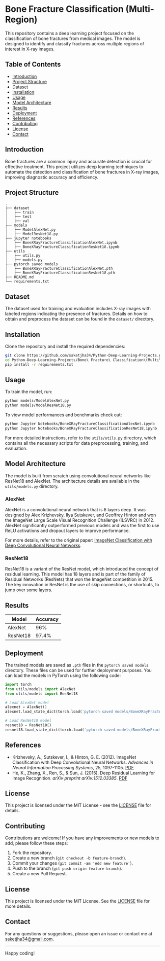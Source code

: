 
# Bone Fracture Classification (Multi-Region)

This repository contains a deep learning project focused on the classification of bone fractures from medical images. The model is designed to identify and classify fractures across multiple regions of interest in X-ray images.

## Table of Contents

- [Introduction](#introduction)
- [Project Structure](#project-structure)
- [Dataset](#dataset)
- [Installation](#installation)
- [Usage](#usage)
- [Model Architecture](#model-architecture)
- [Results](#results)
- [Deployment](#deployment)
- [References](#references)
- [Contributing](#contributing)
- [License](#license)
- [Contact](#contact)

## Introduction

Bone fractures are a common injury and accurate detection is crucial for effective treatment. This project utilizes deep learning techniques to automate the detection and classification of bone fractures in X-ray images, improving diagnostic accuracy and efficiency.

## Project Structure

```
.
├── dataset
│   ├── train
│   ├── test
│   ├── val
├── models
│   ├── ModelAlexNet.py
│   ├── ModelResNet18.py
├── jupyter notebooks
│   ├── BoneXRayFractureClassificationAlexNet.ipynb
│   ├── BoneXRayFractureClassificationResNet18.ipynb
├── utils
│   ├── utils.py
│   ├── models.py
├── pytorch saved models
│   ├── BoneXRayFractureClassificationAlexNet.pth
│   ├── BoneXRayFractureClassificationResNet18.pth
├── README.md
└── requirements.txt
```


## Dataset

The dataset used for training and evaluation includes X-ray images with labeled regions indicating the presence of fractures. Details on how to obtain and preprocess the dataset can be found in the `dataset/` directory.

## Installation

Clone the repository and install the required dependencies:

```bash
git clone https://github.com/saketjha34/Python-Deep-Learning-Projects.git
cd Python-Deep-Learning-Projects/Bone\ Fracture\ Classification\(Multi\ Region\)
pip install -r requirements.txt
```

## Usage

To train the model, run:

```bash
python models/ModelAlexNet.py 
python models/ModelResNet18.py 
```

To view model performances and benchmarks check out:

```bash
python Jupyter Notebooks/BoneXRayFractureClassificationAlexNet.ipynb
python Jupyter Notebooks/BoneXRayFractureClassificationResNet18.ipynb
```

For more detailed instructions, refer to the `utils/utils.py` directory, which contains all the necessary scripts for data preprocessing, training, and evaluation.

## Model Architecture

The model is built from scratch using convolutional neural networks like ResNet18 and AlexNet. The architecture details are available in the `utils/models.py` directory.

### AlexNet

AlexNet is a convolutional neural network that is 8 layers deep. It was designed by Alex Krizhevsky, Ilya Sutskever, and Geoffrey Hinton and won the ImageNet Large Scale Visual Recognition Challenge (ILSVRC) in 2012. AlexNet significantly outperformed previous models and was the first to use ReLU activations and dropout layers to improve performance.

For more details, refer to the original paper: [ImageNet Classification with Deep Convolutional Neural Networks](https://papers.nips.cc/paper/4824-imagenet-classification-with-deep-convolutional-neural-networks.pdf).

### ResNet18

ResNet18 is a variant of the ResNet model, which introduced the concept of residual learning. This model has 18 layers and is part of the family of Residual Networks (ResNets) that won the ImageNet competition in 2015. The key innovation in ResNet is the use of skip connections, or shortcuts, to jump over some layers.

## Results

| Model   | Accuracy |
|---------|----------|
| AlexNet | 96%      |
| ResNet18| 97.4%    |

## Deployment

The trained models are saved as `.pth` files in the `pytorch saved models` directory. These files can be used for further deployment purposes. You can load the models in PyTorch using the following code:

```python
import torch
from utils/models import AlexNet
from utils/models import ResNet18

# Load AlexNet model
alexnet = AlexNet()
alexnet.load_state_dict(torch.load('pytorch saved models/BoneXRayFractureClassificationAlexNet.pth'))

# Load ResNet18 model
resnet18 = ResNet18()
resnet18.load_state_dict(torch.load('pytorch saved models/BoneXRayFractureClassificationResNet18pth'))
```

## References

- Krizhevsky, A., Sutskever, I., & Hinton, G. E. (2012). ImageNet Classification with Deep Convolutional Neural Networks. *Advances in Neural Information Processing Systems*, 25, 1097-1105. [PDF](https://papers.nips.cc/paper/4824-imagenet-classification-with-deep-convolutional-neural-networks.pdf)
- He, K., Zhang, X., Ren, S., & Sun, J. (2015). Deep Residual Learning for Image Recognition. *arXiv preprint arXiv:1512.03385*. [PDF](https://arxiv.org/abs/1512.03385)

## License

This project is licensed under the MIT License - see the [LICENSE](LICENSE) file for details.

## Contributing

Contributions are welcome! If you have any improvements or new models to add, please follow these steps:

1. Fork the repository.
2. Create a new branch (`git checkout -b feature-branch`).
3. Commit your changes (`git commit -am 'Add new feature'`).
4. Push to the branch (`git push origin feature-branch`).
5. Create a new Pull Request.

## License

This project is licensed under the MIT License. See the [LICENSE](../LICENSE) file for more details.

## Contact

For any questions or suggestions, please open an issue or contact me at saketjha34@gmail.com.

---

Happy coding!

